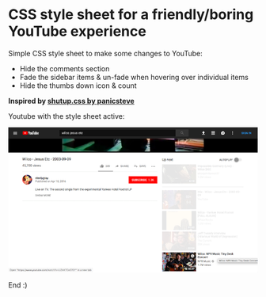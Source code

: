 # CSS style sheet for a friendly/boring YouTube experience

Simple CSS style sheet to make some changes to YouTube:
* Hide the comments section
* Fade the sidebar items & un-fade when hovering over individual items
* Hide the thumbs down icon & count

**Inspired by [shutup.css by panicsteve](https://github.com/panicsteve/shutup-css)**

Youtube with the style sheet active:

![YouTube preview](youtube-stylesheet.png)

End :)

